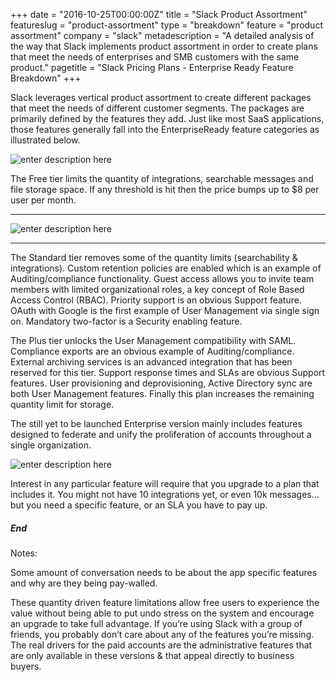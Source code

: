 +++
date = "2016-10-25T00:00:00Z"
title = "Slack Product Assortment"
featureslug = "product-assortment"
type = "breakdown"
feature = "product assortment"
company = "slack"
metadescription = "A detailed analysis of the way that Slack implements product assortment in order to create plans that meet the needs of enterprises and SMB customers with the same product."
pagetitle = "Slack Pricing Plans - Enterprise Ready Feature Breakdown"
+++

Slack leverages vertical product assortment to create different packages that meet the needs of different customer segments. The packages are primarily defined by the features they add. Just like most SaaS applications, those features generally fall into the EnterpriseReady feature categories as illustrated below.

![enter description here](https://i.imgur.com/OzAqY2r.png)

The Free tier limits the quantity of integrations, searchable messages and file storage space. If any threshold is hit then the price bumps up to $8 per user per month.

* * *

![enter description here](https://i.imgur.com/RHqhxQl.png)

* * *

The Standard tier removes some of the quantity limits (searchability & integrations). Custom retention policies are enabled which is an example of Auditing/compliance functionality. Guest access allows you to invite team members with limited organizational roles, a key concept of Role Based Access Control (RBAC). Priority support is an obvious Support feature. OAuth with Google is the first example of User Management via single sign on. Mandatory two-factor is a Security enabling feature.

The Plus tier unlocks the User Management compatibility with SAML. Compliance exports are an obvious example of Auditing/compliance. External archiving services is an advanced integration that has been reserved for this tier. Support response times and SLAs are obvious Support features. User provisioning and deprovisioning, Active Directory sync are both User Management features. Finally this plan increases the remaining quantity limit for storage.

The still yet to be launched Enterprise version mainly includes features designed to federate and unify the proliferation of accounts throughout a single organization.

![enter description here](https://i.imgur.com/ribzFaD.png)

Interest in any particular feature will require that you upgrade to a plan that includes it. You might not have 10 integrations yet, or even 10k messages… but you need a specific feature, or an SLA you have to pay up.

##### End

Notes:

Some amount of conversation needs to be about the app specific features and why are they being pay-walled.

These quantity driven feature limitations allow free users to experience the value without being able to put undo stress on the system and encourage an upgrade to take full advantage. If you’re using Slack with a group of friends, you probably don’t care about any of the features you’re missing. The real drivers for the paid accounts are the administrative features that are only available in these versions & that appeal directly to business buyers.
